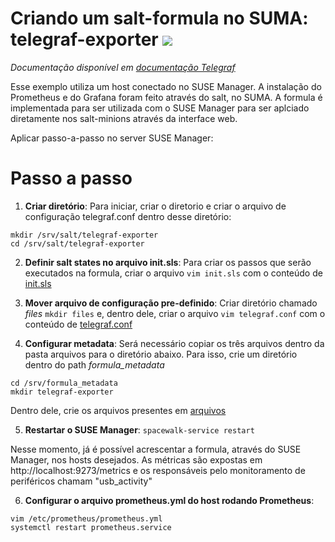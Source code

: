 # Criando um salt-formula no SUMA: telegraf-exporter <img src="https://www.google.com/url?sa=i&url=https%3A%2F%2Fwww.gratispng.com%2Fpng-7nqxyu%2F&psig=AOvVaw3Hqk0jNoYoBXjhci1DGxLQ&ust=1595339314216000&source=images&cd=vfe&ved=0CAIQjRxqFwoTCPDnlJb82-oCFQAAAAAdAAAAABAD">

*Documentação disponível em <a href="https://docs.influxdata.com/telegraf/v1.14/">documentação Telegraf</a>*

Esse exemplo utiliza um host conectado no SUSE Manager. A instalação do Prometheus e do Grafana foram feito através do salt, no SUMA. A formula é implementada para ser utilizada com o SUSE Manager para ser aplciado diretamente nos salt-minions através da interface web.

Aplicar passo-a-passo no server SUSE Manager: 

# Passo a passo
1. **Criar diretório**: Para iniciar, criar o diretorio e criar o arquivo de configuração telegraf.conf dentro desse diretório:
```
mkdir /srv/salt/telegraf-exporter
cd /srv/salt/telegraf-exporter
``` 

2. **Definir salt states no arquivo init.sls**: Para criar os passos que serão executados na formula, criar o arquivo ```vim init.sls``` com o conteúdo de <a href="https://github.com/gbrlins/telegraf-exporter-formula/blob/master/init.sls">init.sls</a>
 
3. **Mover arquivo de configuração pre-definido**: Criar diretório chamado *files*  ```mkdir files``` e, dentro dele, criar o arquivo ```vim telegraf.conf``` com o conteúdo de <a href="https://github.com/gbrlins/telegraf-exporter-formula/blob/master/telegraf.conf">telegraf.conf</a>  

4. **Configurar metadata**: Será necessário copiar os três arquivos dentro da pasta arquivos para o diretório abaixo. Para isso, crie um diretório dentro do path *formula_metadata*
```
cd /srv/formula_metadata
mkdir telegraf-exporter
```
Dentro dele, crie os arquivos presentes em <a href="https://github.com/gbrlins/telegraf-exporter-formula/tree/master/arquivos">arquivos</a>

5. **Restartar o SUSE Manager**: ```spacewalk-service restart```

Nesse momento, já é possível acrescentar a formula, através do SUSE Manager, nos hosts desejados.
As métricas são expostas em http://localhost:9273/metrics e os responsáveis pelo monitoramento de periféricos chamam "usb_activity"

6. **Configurar o arquivo prometheus.yml do host rodando Prometheus**:
```
vim /etc/prometheus/prometheus.yml
systemctl restart prometheus.service
```
